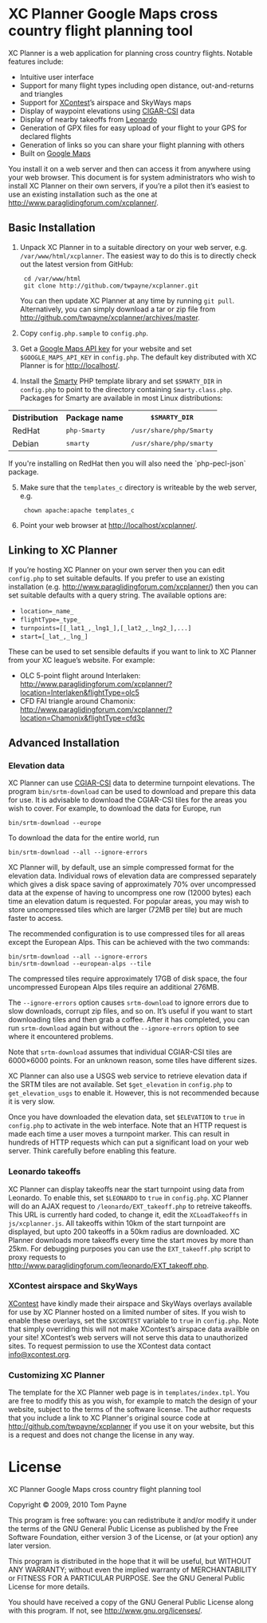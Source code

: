 XC Planner Google Maps cross country flight planning tool
=========================================================

XC Planner is a web application for planning cross country flights.  Notable features include:

* Intuitive user interface
* Support for many flight types including open distance, out-and-returns and triangles
* Support for [XContest](http://www.xcontest.org/)&rsquo;s airspace and SkyWays maps
* Display of waypoint elevations using [CIGAR-CSI](http://srtm.csi.cgiar.org/) data
* Display of nearby takeoffs from [Leonardo](http://www.paraglidingforum.com/leonardo/)
* Generation of GPX files for easy upload of your flight to your GPS for declared flights
* Generation of links so you can share your flight planning with others
* Built on [Google Maps](http://maps.google.com)

You install it on a web server and then can access it from anywhere using your web browser.  This document is for system administrators who wish to install XC Planner on their own servers, if you&rsquo;re a pilot then it&rsquo;s easiest to use an existing installation such as the one at <http://www.paraglidingforum.com/xcplanner/>.


Basic Installation
------------------

1. Unpack XC Planner in to a suitable directory on your web server, e.g. `/var/www/html/xcplanner`.  The easiest way to do this is to directly check out the latest version from GitHub:

        cd /var/www/html
        git clone http://github.com/twpayne/xcplanner.git

    You can then update XC Planner at any time by running `git pull`.  Alternatively, you can simply download a tar or zip file from <http://github.com/twpayne/xcplanner/archives/master>.

2. Copy `config.php.sample` to `config.php`.

3. Get a [Google Maps API key](http://code.google.com/apis/maps/signup.html) for your website and set `$GOOGLE_MAPS_API_KEY` in `config.php`.  The default key distributed with XC Planner is for <http://localhost/>.

4. Install the [Smarty](http://www.smarty.net/) PHP template library and set `$SMARTY_DIR` in `config.php` to point to the directory containing `Smarty.class.php`.  Packages for Smarty are available in most Linux distributions:
  <table>
	<tr><th> Distribution </th><th>     Package name      </th><th><tt> $SMARTY_DIR           </tt></th></tr>
	<tr><td> RedHat       </td><td><tt> php-Smarty   </tt></td><td><tt> /usr/share/php/Smarty </tt></td></tr>
	<tr><td> Debian       </td><td><tt> smarty       </tt></td><td><tt> /usr/share/php/smarty </tt></td></tr>
  </table>
  If you're installing on RedHat then you will also need the `php-pecl-json` package.

5. Make sure that the `templates_c` directory is writeable by the web server, e.g.

		chown apache:apache templates_c

6. Point your web browser at <http://localhost/xcplanner/>.


Linking to XC Planner
---------------------

If you&rsquo;re hosting XC Planner on your own server then you can edit `config.php` to set suitable defaults.  If you prefer to use an existing installation (e.g. <http://www.paraglidingforum.com/xcplanner/>) then you can set suitable defaults with a query string.  The available options are:

* `location=_name_`
* `flightType=_type_`
* `turnpoints=[[_lat1_,_lng1_],[_lat2_,_lng2_],...]`
* `start=[_lat_,_lng_]`

These can be used to set sensible defaults if you want to link to XC Planner from your XC league&rsquo;s website.  For example:

* OLC 5-point flight around Interlaken: <http://www.paraglidingforum.com/xcplanner/?location=Interlaken&flightType=olc5>
* CFD FAI triangle around Chamonix: <http://www.paraglidingforum.com/xcplanner/?location=Chamonix&flightType=cfd3c>


Advanced Installation
---------------------

### Elevation data ###

XC Planner can use [CGIAR-CSI](http://srtm.csi.cgiar.org/) data to determine turnpoint elevations.  The program `bin/srtm-download` can be used to download and prepare this data for use.  It is advisable to download the CGIAR-CSI tiles for the areas you wish to cover. For example, to download the data for Europe, run

	bin/srtm-download --europe

To download the data for the entire world, run

	bin/srtm-download --all --ignore-errors

XC Planner will, by default, use an simple compressed format for the elevation data.  Individual rows of elevation data are compressed separately which gives a disk space saving of approximately 70% over uncompressed data at the expense of having to uncompress one row (12000 bytes) each time an elevation datum is requested.  For popular areas, you may wish to store uncompressed tiles which are larger (72MB per tile) but are much faster to access.

The recommended configuration is to use compressed tiles for all areas except the European Alps.  This can be achieved with the two commands:

	bin/srtm-download --all --ignore-errors
	bin/srtm-download --european-alps --tile

The compressed tiles require approximately 17GB of disk space, the four uncompressed European Alps tiles require an additional 276MB.

The `--ignore-errors` option causes `srtm-download` to ignore errors due to slow downloads, corrupt zip files, and so on.  It&rsquo;s useful if you want to start downloading tiles and then grab a coffee.  After it has completed, you can run `srtm-download` again but without the `--ignore-errors` option to see where it encountered problems.

Note that `srtm-download` assumes that individual CGIAR-CSI tiles are 6000&times;6000 points.  For an unknown reason, some tiles have different sizes.

XC Planner can also use a USGS web service to retrieve elevation data if the SRTM tiles are not available.  Set `$get_elevation` in `config.php` to `get_elevation_usgs` to enable it.  However, this is not recommended because it is very slow.

Once you have downloaded the elevation data, set `$ELEVATION` to `true` in `config.php` to activate in the web interface.  Note that an HTTP request is made each time a user moves a turnpoint marker.  This can result in hundreds of HTTP requests which can put a significant load on your web server.  Think carefully before enabling this feature.

### Leonardo takeoffs ###

XC Planner can display takeoffs near the start turnpoint using data from Leonardo.  To enable this, set `$LEONARDO` to `true` in `config.php`.  XC Planner will do an AJAX request to `/leonardo/EXT_takeoff.php` to retreive takeoffs.  This URL is currently hard coded, to change it, edit the `XCLoadTakeoffs` in `js/xcplanner.js`.  All takeoffs within 10km of the start turnpoint are displayed, but upto 200 takeoffs in a 50km radius are downloaded.  XC Planner downloads more takeoffs every time the start moves by more than 25km.  For debugging purposes you can use the `EXT_takeoff.php` script to proxy requests to <http://www.paraglidingforum.com/leonardo/EXT_takeoff.php>.

### XContest airspace and SkyWays ###

[XContest](http://www.xcontest.org/) have kindly made their airspace and SkyWays overlays available for use by XC Planner hosted on a limited number of sites.  If you wish to enable these overlays, set the `$XCONTEST` variable to `true` in `config.php`.  Note that simply overriding this will not make XContest&rsquo;s airspace data availble on your site!  XContest&rsquo;s web servers will not serve this data to unauthorized sites. To request permission to use the XContest data contact [info@xcontest.org](mailto:info@xcontest.org).


### Customizing XC Planner ###

The template for the XC Planner web page is in `templates/index.tpl`.  You are free to modify this as you wish, for example to match the design of your website, subject to the terms of the software license. The author requests that you include a link to XC Planner's original source code at <http://github.com/twpayne/xcplanner> if you use it on your website, but this is a request and does not change the license in any way.


License
=======

XC Planner Google Maps cross country flight planning tool

Copyright &copy; 2009, 2010 Tom Payne

This program is free software: you can redistribute it and/or modify it under the terms of the GNU General Public License as published by the Free Software Foundation, either version 3 of the License, or (at your option) any later version.

This program is distributed in the hope that it will be useful, but WITHOUT ANY WARRANTY; without even the implied warranty of MERCHANTABILITY or FITNESS FOR A PARTICULAR PURPOSE.  See the GNU General Public License for more details.

You should have received a copy of the GNU General Public License along with this program.  If not, see <http://www.gnu.org/licenses/>.
